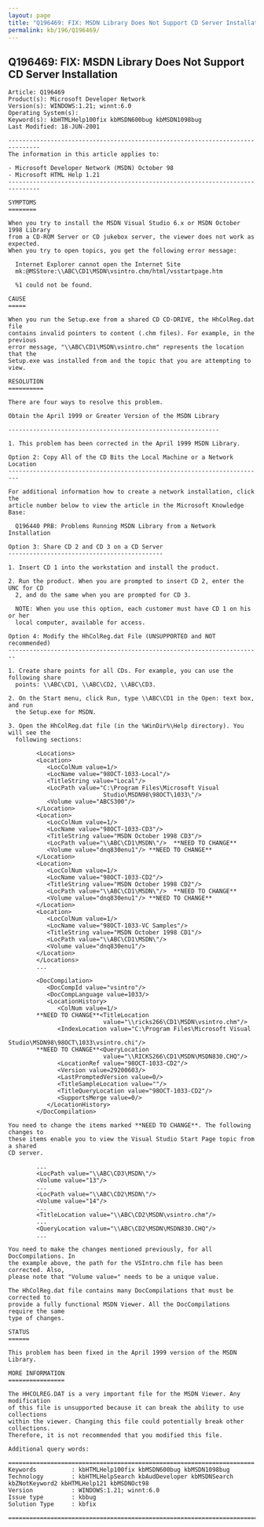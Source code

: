 ```yaml
---
layout: page
title: "Q196469: FIX: MSDN Library Does Not Support CD Server Installation"
permalink: kb/196/Q196469/
---
```


## Q196469: FIX: MSDN Library Does Not Support CD Server Installation

	Article: Q196469
	Product(s): Microsoft Developer Network
	Version(s): WINDOWS:1.21; winnt:6.0
	Operating System(s): 
	Keyword(s): kbHTMLHelp100fix kbMSDN600bug kbMSDN1098bug
	Last Modified: 18-JUN-2001
	
	-------------------------------------------------------------------------------
	The information in this article applies to:
	
	- Microsoft Developer Network (MSDN) October 98 
	- Microsoft HTML Help 1.21 
	-------------------------------------------------------------------------------
	
	SYMPTOMS
	========
	
	When you try to install the MSDN Visual Studio 6.x or MSDN October 1998 Library
	from a CD-ROM Server or CD jukebox server, the viewer does not work as expected.
	When you try to open topics, you get the following error message:
	
	  Internet Explorer cannot open the Internet Site
	  mk:@MSStore:\\ABC\CD1\MSDN\vsintro.chm/html/vsstartpage.htm
	
	  %1 could not be found.
	
	CAUSE
	=====
	
	When you run the Setup.exe from a shared CD CD-DRIVE, the HhColReg.dat file
	contains invalid pointers to content (.chm files). For example, in the previous
	error message, "\\ABC\CD1\MSDN\vsintro.chm" represents the location that the
	Setup.exe was installed from and the topic that you are attempting to view.
	
	RESOLUTION
	==========
	
	There are four ways to resolve this problem.
	
	Obtain the April 1999 or Greater Version of the MSDN Library
	
	------------------------------------------------------------
	
	1. This problem has been corrected in the April 1999 MSDN Library.
	
	Option 2: Copy All of the CD Bits the Local Machine or a Network Location
	-------------------------------------------------------------------------
	
	For additional information how to create a network installation, click the
	article number below to view the article in the Microsoft Knowledge Base:
	
	  Q196440 PRB: Problems Running MSDN Library from a Network Installation
	
	Option 3: Share CD 2 and CD 3 on a CD Server
	--------------------------------------------
	
	1. Insert CD 1 into the workstation and install the product.
	
	2. Run the product. When you are prompted to insert CD 2, enter the UNC for CD
	  2, and do the same when you are prompted for CD 3.
	
	  NOTE: When you use this option, each customer must have CD 1 on his or her
	  local computer, available for access.
	
	Option 4: Modify the HhColReg.dat File (UNSUPPORTED and NOT recommended)
	------------------------------------------------------------------------
	
	1. Create share points for all CDs. For example, you can use the following share
	  points: \\ABC\CD1, \\ABC\CD2, \\ABC\CD3.
	
	2. On the Start menu, click Run, type \\ABC\CD1 in the Open: text box, and run
	  the Setup.exe for MSDN.
	
	3. Open the HhColReg.dat file (in the %WinDir%\Help directory). You will see the
	  following sections:
	
	        <Locations>
	        <Location>
	           <LocColNum value=1/>
	           <LocName value="98OCT-1033-Local"/>
	           <TitleString value="Local"/>
	           <LocPath value="C:\Program Files\Microsoft Visual
	                           Studio\MSDN98\98OCT\1033\"/>
	           <Volume value="ABCS300"/>
	        </Location>
	        <Location>
	           <LocColNum value=1/>
	           <LocName value="98OCT-1033-CD3"/>
	           <TitleString value="MSDN October 1998 CD3"/>
	           <LocPath value="\\ABC\CD1\MSDN\"/>  **NEED TO CHANGE**
	           <Volume value="dnq830enu1"/> **NEED TO CHANGE**
	        </Location>
	        <Location>
	           <LocColNum value=1/>
	           <LocName value="98OCT-1033-CD2"/>
	           <TitleString value="MSDN October 1998 CD2"/>
	           <LocPath value="\\ABC\CD1\MSDN\"/>  **NEED TO CHANGE**
	           <Volume value="dnq830enu1"/> **NEED TO CHANGE**
	        </Location>
	        <Location>
	           <LocColNum value=1/>
	           <LocName value="98OCT-1033-VC Samples"/>
	           <TitleString value="MSDN October 1998 CD1"/>
	           <LocPath value="\\ABC\CD1\MSDN\"/>
	           <Volume value="dnq830enu1"/>
	        </Location>
	        </Locations>
	        ...
	
	        <DocCompilation>
	           <DocCompId value="vsintro"/>
	           <DocCompLanguage value=1033/>
	           <LocationHistory>
	              <ColNum value=1/>
	        **NEED TO CHANGE**<TitleLocation
	                           value="\\ricks266\CD1\MSDN\vsintro.chm"/>
	              <IndexLocation value="C:\Program Files\Microsoft Visual
	                                    Studio\MSDN98\98OCT\1033\vsintro.chi"/>
	        **NEED TO CHANGE**<QueryLocation
	                           value="\\RICKS266\CD1\MSDN\MSDN830.CHQ"/>
	              <LocationRef value="98OCT-1033-CD2"/>
	              <Version value=29200603/>
	              <LastPromptedVersion value=0/>
	              <TitleSampleLocation value=""/>
	              <TitleQueryLocation value="98OCT-1033-CD2"/>
	              <SupportsMerge value=0/>
	           </LocationHistory>
	        </DocCompilation>
	
	You need to change the items marked **NEED TO CHANGE**. The following changes to
	these items enable you to view the Visual Studio Start Page topic from a shared
	CD server.
	
	        ...
	        <LocPath value="\\ABC\CD3\MSDN\"/>
	        <Volume value="13"/>
	        ...
	        <LocPath value="\\ABC\CD2\MSDN\"/>
	        <Volume value="14"/>
	        ...
	        <TitleLocation value="\\ABC\CD2\MSDN\vsintro.chm"/>
	        ...
	        <QueryLocation value="\\ABC\CD2\MSDN\MSDN830.CHQ"/>
	        ...
	
	You need to make the changes mentioned previously, for all DocCompilations. In
	the example above, the path for the VSIntro.chm file has been corrected. Also,
	please note that "Volume value=" needs to be a unique value.
	
	The HhColReg.dat file contains many DocCompilations that must be corrected to
	provide a fully functional MSDN Viewer. All the DocCompilations require the same
	type of changes.
	
	STATUS
	======
	
	This problem has been fixed in the April 1999 version of the MSDN Library.
	
	MORE INFORMATION
	================
	
	The HHCOLREG.DAT is a very important file for the MSDN Viewer. Any modification
	of this file is unsupported because it can break the ability to use collections
	within the viewer. Changing this file could potentially break other collections.
	Therefore, it is not recommended that you modified this file.
	
	Additional query words:
	
	======================================================================
	Keywords          : kbHTMLHelp100fix kbMSDN600bug kbMSDN1098bug 
	Technology        : kbHTMLHelpSearch kbAudDeveloper kbMSDNSearch kbZNotKeyword2 kbHTMLHelp121 kbMSDNOct98
	Version           : WINDOWS:1.21; winnt:6.0
	Issue type        : kbbug
	Solution Type     : kbfix
	
	=============================================================================
	

